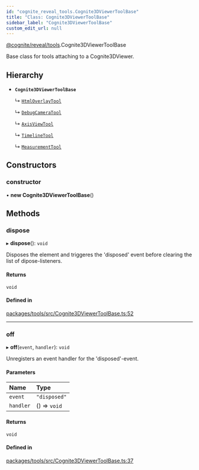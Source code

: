 ```yaml
---
id: "cognite_reveal_tools.Cognite3DViewerToolBase"
title: "Class: Cognite3DViewerToolBase"
sidebar_label: "Cognite3DViewerToolBase"
custom_edit_url: null
---
```


[@cognite/reveal/tools](../modules/cognite_reveal_tools.md).Cognite3DViewerToolBase

Base class for tools attaching to a Cognite3DViewer.

## Hierarchy

- **`Cognite3DViewerToolBase`**

  ↳ [`HtmlOverlayTool`](cognite_reveal_tools.HtmlOverlayTool.md)

  ↳ [`DebugCameraTool`](cognite_reveal_tools.DebugCameraTool.md)

  ↳ [`AxisViewTool`](cognite_reveal_tools.AxisViewTool.md)

  ↳ [`TimelineTool`](cognite_reveal_tools.TimelineTool.md)

  ↳ [`MeasurementTool`](cognite_reveal_tools.MeasurementTool.md)

## Constructors

### constructor

• **new Cognite3DViewerToolBase**()

## Methods

### dispose

▸ **dispose**(): `void`

Disposes the element and triggeres the 'disposed' event before clearing the list
of dipose-listeners.

#### Returns

`void`

#### Defined in

[packages/tools/src/Cognite3DViewerToolBase.ts:52](https://github.com/cognitedata/reveal/blob/09f51630/viewer/packages/tools/src/Cognite3DViewerToolBase.ts#L52)

___

### off

▸ **off**(`event`, `handler`): `void`

Unregisters an event handler for the 'disposed'-event.

#### Parameters

| Name | Type |
| :------ | :------ |
| `event` | ``"disposed"`` |
| `handler` | () => `void` |

#### Returns

`void`

#### Defined in

[packages/tools/src/Cognite3DViewerToolBase.ts:37](https://github.com/cognitedata/reveal/blob/09f51630/viewer/packages/tools/src/Cognite3DViewerToolBase.ts#L37)
